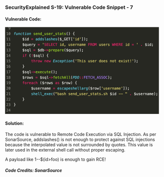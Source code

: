 ### SecurityExplained S-19: Vulnerable Code Snippet - 7

#### Vulnerable Code: 

![Vulnerable Code](../media/code-7.jpg)


#### Solution: 

The code is vulnerable to Remote Code Execution via SQL Injection. As per SonarSource, addslashes() is not enough to protect against SQL injections because the interpolated value is not surrounded by quotes. This value is later used in the external shell call without proper escaping.

A payload like 1--$(id>foo) is enough to gain RCE!

##### Code Credits: SonarSource